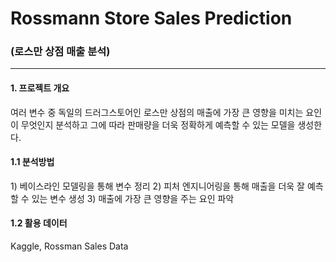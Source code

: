 # Rossmann Store Sales Prediction
### (로스만 상점 매출 분석)
---
#### 1. 프로젝트 개요
<p>여러 변수 중 독일의 드러그스토어인 로스만 상점의 매출에 가장 큰 영향을 미치는 요인이 무엇인지 분석하고
그에 따라 판매량을 더욱 정확하게 예측할 수 있는 모델을 생성한다.</p>


#### 1.1 분석방법
<p>1) 베이스라인 모델링을 통해 변수 정리
2) 피처 엔지니어링을 통해 매출을 더욱 잘 예측할 수 있는 변수 생성
3) 매출에 가장 큰 영향을 주는 요인 파악</p>

#### 1.2 활용 데이터
<p> Kaggle, Rossman Sales Data </p>
